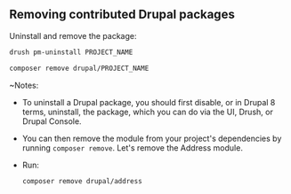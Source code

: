 ## Removing contributed Drupal packages

Uninstall and remove the package:
```bash
drush pm-uninstall PROJECT_NAME

composer remove drupal/PROJECT_NAME
```

~Notes:

*   To uninstall a Drupal package, you should first disable, or in Drupal 8 terms, uninstall, the package, which you can do via the UI, Drush, or Drupal Console.

*   You can then remove the module from your project's dependencies by running `composer remove`. Let's remove the Address module.

*   Run:

    ```bash
    composer remove drupal/address
    ```
